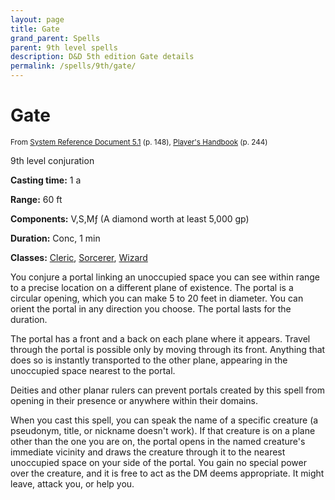 ```yaml
---
layout: page
title: Gate
grand_parent: Spells
parent: 9th level spells 
description: D&D 5th edition Gate details
permalink: /spells/9th/gate/
---
```


# Gate

<small>From <a target="_blank" href="https://media.wizards.com/2016/downloads/DND/SRD-OGL_V5.1.pdf">System Reference Document 5.1</a> (p. 148), <a target="_blank" href="https://dnd.wizards.com/products/tabletop-games/rpg-products/rpg_playershandbook">Player's Handbook</a> (p. 244)</small>


9th level conjuration

**Casting time:** 1 a

**Range:** 60 ft

**Components:** V,S,Mƒ (A diamond worth at least 5,000 gp)

**Duration:** Conc, 1 min

**Classes:** [Cleric](/classes/cleric/), [Sorcerer](/classes/sorcerer/), [Wizard](/classes/wizard/)

You conjure a portal linking an unoccupied space you can see within range to a precise location on a different plane of existence. The portal is a circular opening, which you can make 5 to 20 feet in diameter. You can orient the portal in any direction you choose. The portal lasts for the duration.

   The portal has a front and a back on each plane where it appears. Travel through the portal is possible only by moving through its front. Anything that does so is instantly transported to the other plane, appearing in the unoccupied space nearest to the portal.

   Deities and other planar rulers can prevent portals created by this spell from opening in their presence or anywhere within their domains.

   When you cast this spell, you can speak the name of a specific creature (a pseudonym, title, or nickname doesn't work). If that creature is on a plane other than the one you are on, the portal opens in the named creature's immediate vicinity and draws the creature through it to the nearest unoccupied space on your side of the portal. You gain no special power over the creature, and it is free to act as the DM deems appropriate. It might leave, attack you, or help you.